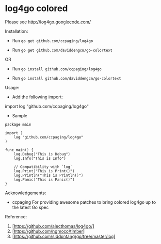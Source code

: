 # log4go colored

Please see http://log4go.googlecode.com/

Installation:

- Run `go get github.com/ccpaging/log4go`

- Run `go get github.com/daviddengcn/go-colortext`

OR

- Run `go install github.com/ccpaging/log4go`

- Run `go install github.com/daviddengcn/go-colortext`

Usage:

- Add the following import:

import log "github.com/ccpaging/log4go"

- Sample

```
package main

import (
	log "github.com/ccpaging/log4go"
)

func main() {
    log.Debug("This is Debug")
    log.Info("This is Info")

    // Compatibility with `log`
	log.Print("This is Print()")
	log.Println("This is Println()")
	log.Panic("This is Panic()")
}
```

Acknowledgements:

- ccpaging
  For providing awesome patches to bring colored log4go up to the latest Go spec

Reference:

1. [https://github.com/alecthomas/log4go/]
2. [https://github.com/ngmoco/timber]
3. [https://github.com/siddontang/go/tree/master/log]
